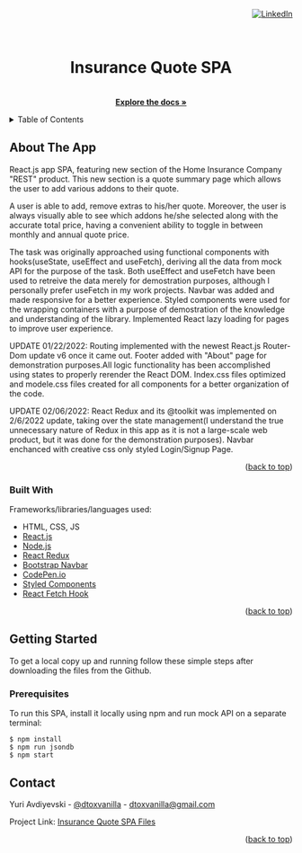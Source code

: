 <div id="top"></div>
<div align="right">

[![LinkedIn][linkedin-shield]][linkedin-url]

</div>
<!-- PROJECT NAME -->
<br />
<div align="center">

  <h1 align="center">Insurance Quote SPA</h1>

  <p align="center">
    <br />
    <a href="https://github.com/dtoxvanilla1991/homeInsuranceQuote-SPA"><strong>Explore the docs »</strong></a>
    <!-- <br />
    <br />
    <a href="">View Demo</a>
    ·
    <a href="">Report Bug</a>
    ·
    <a href="">Request Feature</a>
  </p> -->
</div>

<!-- TABLE OF CONTENTS -->
<details>
  <summary>Table of Contents</summary>
  <ol>
    <li>
      <a href="#about-the-project">About The Project</a>
      <ul>
        <li><a href="#built-with">Built With</a></li>
      </ul>
    </li>
    <li>
      <a href="#getting-started">Getting Started</a>
      <ul>
        <li><a href="#prerequisites">Prerequisites</a></li>
      </ul>
    </li>
    <li><a href="#contact">Contact</a></li>
  </ol>
</details>

<!-- ABOUT THE PROJECT -->

## About The App

React.js app SPA, featuring new section of the Home Insurance Company "REST" product. This new section is a quote summary page which allows the user to add various addons to their quote.

A user is able to add, remove extras to his/her quote. Moreover, the user is always visually able to see which addons he/she selected along with the accurate total price, having a convenient ability to toggle in between monthly and annual quote price.

The task was originally approached using functional components with hooks(useState, useEffect and useFetch), deriving all the data from mock API for the purpose of the task. Both useEffect and useFetch have been used to retreive the data merely for demostration purposes, although I personally prefer useFetch in my work projects. Navbar was added and made responsive for a better experience. Styled components were used for the wrapping containers with a purpose of demostration of the knowledge and understanding of the library. Implemented React lazy loading for pages to improve user experience.

UPDATE 01/22/2022: Routing implemented with the newest React.js Router-Dom update v6 once it came out. Footer added with "About" page for demonstration purposes.All logic functionality has been accomplished using states to properly rerender the React DOM. Index.css files optimized and modele.css files created for all components for a better organization of the code.

UPDATE 02/06/2022: React Redux and its @toolkit was implemented on 2/6/2022 update, taking over the state management(I understand the true unnecessary nature of Redux in this app as it is not a large-scale web product, but it was done for the demonstration purposes). Navbar enchanced with creative css only styled Login/Signup Page.


<p align="right">(<a href="#top">back to top</a>)</p>

### Built With

Frameworks/libraries/languages used:

- HTML, CSS, JS
- [React.js](https://reactjs.org/)
- [Node.js](https://nodejs.org/en/)
- [React Redux](https://react-redux.js.org/)
- [Bootstrap Navbar](https://getbootstrap.com/docs/4.0/components/navbar/)
- [CodePen.io](https://codepen.io/DToxVanilla)
- [Styled Components](https://styled-components.com/docs/basics)
- [React Fetch Hook](https://www.npmjs.com/package/react-fetch-hook)


<p align="right">(<a href="#top">back to top</a>)</p>

<!-- GETTING STARTED -->

## Getting Started

To get a local copy up and running follow these simple steps after downloading the files from the Github.

### Prerequisites

To run this SPA, install it locally using npm and run mock API on a separate terminal:

```
$ npm install
$ npm run jsondb
$ npm start
```

<!-- CONTACT -->

## Contact

Yuri Avdiyevski - [@dtoxvanilla](https://twitter.com/dtoxvanilla) - dtoxvanilla@gmail.com

Project Link: [Insurance Quote SPA Files](https://github.com/dtoxvanilla1991/homeInsuranceQuote-SPA)

<!-- Deployed Project Link: [Live Cube Project](https://cube-project.herokuapp.com/) -->

<!-- **NOTE**: Live project is in the FREE Heroku tier so please allow a few second for the site to load as Heroku puts them to hybernate since they are not used too often. -->

<p align="right">(<a href="#top">back to top</a>)</p>

[linkedin-shield]: https://img.shields.io/badge/-LinkedIn-black.svg?style=for-the-badge&logo=linkedin&colorB=555
[linkedin-url]: https://linkedin.com/in/yuri-avdijevski
